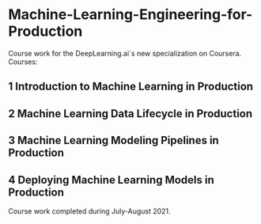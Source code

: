 # Machine-Learning-Engineering-for-Production

Course work for the DeepLearning.ai´s new specialization on Coursera.
Courses:
## 1 Introduction to Machine Learning in Production
## 2 Machine Learning Data Lifecycle in Production
## 3 Machine Learning Modeling Pipelines in Production
## 4 Deploying Machine Learning Models in Production

Course work completed during July-August 2021.

